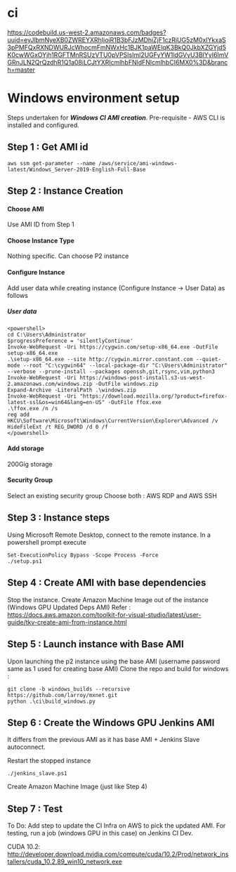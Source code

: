 # ci

https://codebuild.us-west-2.amazonaws.com/badges?uuid=eyJlbmNyeXB0ZWREYXRhIjoiR1B3bFJzMDhiZjF1czRiUG5zM0xIYkxaS3pPMFQxRXNDWURJcWhocmFmNWxHc1BJK1paWElqK3BkQ0JkbXZGYjd5K0cwWGxOYjh1RGFTMnRSUzVTU0pVPSIsIml2UGFyYW1ldGVyU3BlYyI6ImVGRnJLN2QrQzdhR1Q1a08iLCJtYXRlcmlhbFNldFNlcmlhbCI6MX0%3D&branch=master


# Windows environment setup
Steps undertaken for **_Windows CI AMI creation_**.
Pre-requisite - AWS CLI is installed and configured.

## Step 1 : Get AMI id

```
aws ssm get-parameter --name /aws/service/ami-windows-latest/Windows_Server-2019-English-Full-Base
```
## Step 2 : Instance Creation
#### Choose AMI
Use AMI ID from Step 1

#### Choose Instance Type
Nothing specific. Can choose P2 instance

#### Configure Instance
Add user data while creating instance (Configure Instance -> User Data) as follows

##### User data

```
<powershell>
cd C:\Users\Administrator
$progressPreference = 'silentlyContinue'
Invoke-WebRequest -Uri https://cygwin.com/setup-x86_64.exe -OutFile setup-x86_64.exe
.\setup-x86_64.exe --site http://cygwin.mirror.constant.com --quiet-mode --root "C:\cygwin64" --local-package-dir "C:\Users\Administrator" --verbose --prune-install --packages openssh,git,rsync,vim,python3
Invoke-WebRequest -Uri https://windows-post-install.s3-us-west-2.amazonaws.com/windows.zip -OutFile windows.zip
Expand-Archive -LiteralPath .\windows.zip
Invoke-WebRequest -Uri "https://download.mozilla.org/?product=firefox-latest-ssl&os=win64&lang=en-US" -OutFile ffox.exe
.\ffox.exe /n /s
reg add HKCU\Software\Microsoft\Windows\CurrentVersion\Explorer\Advanced /v HideFileExt /t REG_DWORD /d 0 /f
</powershell>
```

#### Add storage
200Gig storage 
#### Security Group
Select an existing security group
Choose both : AWS RDP and AWS SSH

## Step 3 : Instance steps
Using Microsoft Remote Desktop, connect to the remote instance.
In a powershell prompt execute

```
Set-ExecutionPolicy Bypass -Scope Process -Force
./setup.ps1
```

## Step 4 : Create AMI with base dependencies

Stop the instance.
Create Amazon Machine Image out of the instance (Windows GPU Updated Deps AMI)
Refer : https://docs.aws.amazon.com/toolkit-for-visual-studio/latest/user-guide/tkv-create-ami-from-instance.html

## Step 5 : Launch instance with Base AMI

Upon launching the p2 instance using the base AMI (username password same as 1 used for creating base AMI)
Clone the repo and build for windows :
```
git clone -b windows_builds --recursive https://github.com/larroy/mxnet.git
python .\ci\build_windows.py
```

## Step 6 : Create the Windows GPU Jenkins AMI
It differs from the previous AMI as it has base AMI + Jenkins Slave autoconnect.

Restart the stopped instance
```
./jenkins_slave.ps1
```
Create Amazon Machine Image (just like Step 4)

## Step 7 : Test
To Do: Add step to update the CI Infra on AWS to pick the updated AMI.
For testing, run a job (windows GPU in this case) on Jenkins CI Dev.

CUDA 10.2:
http://developer.download.nvidia.com/compute/cuda/10.2/Prod/network_installers/cuda_10.2.89_win10_network.exe
